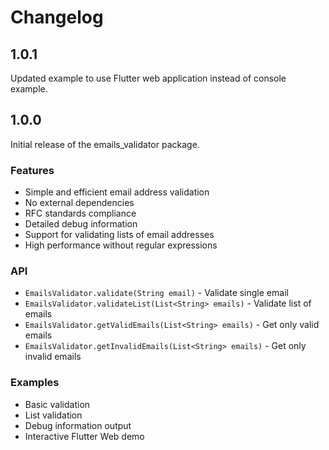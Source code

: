 # Changelog

## 1.0.1

Updated example to use Flutter web application instead of console example.

## 1.0.0

Initial release of the emails_validator package.

### Features
- Simple and efficient email address validation
- No external dependencies
- RFC standards compliance
- Detailed debug information
- Support for validating lists of email addresses
- High performance without regular expressions

### API
- `EmailsValidator.validate(String email)` - Validate single email
- `EmailsValidator.validateList(List<String> emails)` - Validate list of emails
- `EmailsValidator.getValidEmails(List<String> emails)` - Get only valid emails
- `EmailsValidator.getInvalidEmails(List<String> emails)` - Get only invalid emails

### Examples
- Basic validation
- List validation
- Debug information output
- Interactive Flutter Web demo 